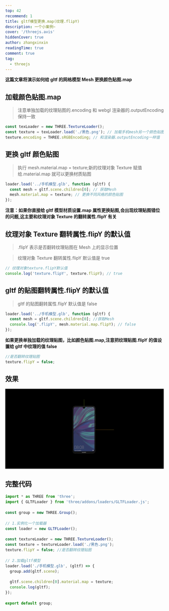 ```yaml
---
top: 42
recommend: 1
title: gltf模型更换.map(纹理.flipY)
description: 一个小案例~
cover: '/threejs.avis'
hiddenCover: true
author: zhangxinxin
readingTime: true
comment: true
tag:
  - threejs
---
```


**这篇文章将演示如何给 gltf 的网格模型 Mesh 更换颜色贴图.map**

## 加载颜色贴图.map

> 注意单独加载的纹理贴图的.encoding 和 webgl 渲染器的.outputEncoding 保持一致

```js
const texLoader = new THREE.TextureLoader();
const texture = texLoader.load('./黑色.png'); // 加载手机mesh另一个颜色贴图
texture.encoding = THREE.sRGBEncoding; // 和渲染器.outputEncoding一样值
```

## 更换 gltf 颜色贴图

> 执行 mesh.material.map = texture;新的纹理对象 Texture 赋值给.material.map 就可以更换材质贴图

```js
loader.load('../手机模型.glb', function (gltf) {
  const mesh = gltf.scene.children[0]; // 获取Mesh
  mesh.material.map = texture; // 更换不同风格的颜色贴图
});
```

**注意：如果你直接给 gltf 模型材质设置.map 属性更换贴图,会出现纹理贴图错位的问题,这主要和纹理对象 Texture 的翻转属性.flipY 有关**

## 纹理对象 Texture 翻转属性.flipY 的默认值

> .flipY 表示是否翻转纹理贴图在 Mesh 上的显示位置

> 纹理对象 Texture 翻转属性.flipY 默认值是 true

```js
// 纹理对象texture.flipY默认值
console.log('texture.flipY', texture.flipY); // true
```

## gltf 的贴图翻转属性.flipY 的默认值

> gltf 的贴图翻转属性.flipY 默认值是 false

```js
loader.load('../手机模型.glb', function (gltf) {
  const mesh = gltf.scene.children[0]; //获取Mesh
  console.log('.flipY', mesh.material.map.flipY); // false
});
```

**如果更换单独加载的纹理贴图，比如颜色贴图.map,注意把纹理贴图.flipY 的值设置给 gltf 中纹理的值 false**

```js
//是否翻转纹理贴图
texture.flipY = false;
```

## 效果

![](<../../public/threejs/gltf模型更换.map(纹理.flipY).gif>)

## 完整代码

```js
import * as THREE from 'three';
import { GLTFLoader } from 'three/addons/loaders/GLTFLoader.js';

const group = new THREE.Group();

// 1.实例化一个加载器
const loader = new GLTFLoader();

const textureLoader = new THREE.TextureLoader();
const texture = textureLoader.load('./黑色.png');
texture.flipY = false; //是否翻转纹理贴图

// 2.加载gltf模型
loader.load('./手机模型.glb', (gltf) => {
  group.add(gltf.scene);

  gltf.scene.children[0].material.map = texture;
  console.log(gltf);
});

export default group;
```
